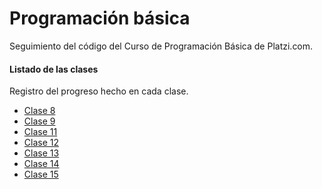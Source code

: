 # Programación básica
Seguimiento del código del Curso de Programación Básica de Platzi.com.

#### Listado de las clases
Registro del progreso hecho en cada clase.
- [Clase 8](https://germanfica.github.io/PB/clase_8/index.html "Clase 8")
- [Clase 9](https://germanfica.github.io/PB/clase_9/index.html "Clase 9")
- [Clase 11](https://germanfica.github.io/PB/clase_11/index.html "Clase 11")
- [Clase 12](https://germanfica.github.io/PB/clase_12/index.html "Clase 12")
- [Clase 13](https://germanfica.github.io/PB/clase_13/index.html "Clase 13")
- [Clase 14](https://germanfica.github.io/PB/clase_14/index.html "Clase 14")
- [Clase 15](https://germanfica.github.io/PB/clase_15/index.html "Clase 15")
